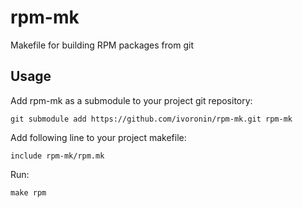 # rpm-mk
Makefile for building RPM packages from git

## Usage
Add rpm-mk as a submodule to your project git repository:

```
git submodule add https://github.com/ivoronin/rpm-mk.git rpm-mk
```

Add following line to your project makefile:

```
include rpm-mk/rpm.mk
```

Run:

```
make rpm
```
